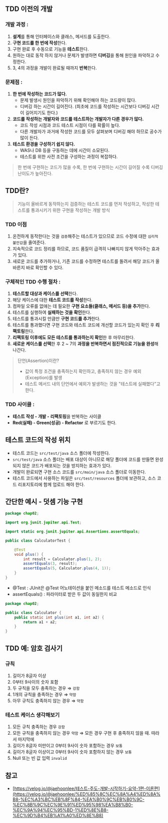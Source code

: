 ## TDD 이전의 개발

### 개발 과정 :

1. **설계**를 통해 인터페이스와 클래스, 메서드를 도출한다.
2. **구현 코드를 한 번에 작성**한다.
3. 구현 완료 후 수동으로 기능을 **테스트**한다.
4. 원하는 대로 동작 하지 않거나 문제가 발생하면 **디버깅**을 통해 원인을 파악하고 수정한다.
5. 3, 4의 과정을 개발이 완료될 때까지 **반복**한다.

### 문제점 :

1. **한 번에 작성하는 코드가 많다.**
    - 문제 발생시 원인을 파악하기 위해 확인해야 하는 코드량이 많다.
    - 디버깅 하는 시간이 길어진다. (최초에 코드를 작성하는 시간보다 디버깅 시간이 길어지기도 한다.)
2. **코드를 작성하는 개발자와 코드를 테스트하는 개발자가 다른 경우가 많다.**
    - 코드 작성 시점과 코드 테스트 시점이 다를 확률이 높다.
    - 다른 개발자가 과거에 작성한 코드를 모두 살펴보며 디버깅 해야 하므로 공수가 많이 든다.
3. **테스트 환경을 구성하기 쉽지 않다.**
    - WAS나 DB 등을 구동하는 데에 시간이 소모된다.
    - 테스트를 위한 사전 조건을 구성하는 과정이 복잡하다.


> 한 번에 구현하는 코드가 많을 수록, 한 번에 구현하는 시간이 길어질 수록 디버깅 난이도가 높아진다.
>

## TDD란?

> 기능이 올바르게 동작하는지 검증하는 테스트 코드를 먼저 작성하고, 작성한 테스트를 통과시키기 위한 구현을 작성하는 개발 방식
>

### TDD 이점

1. 온전하게 동작한다는 것을 `검증`해주는 테스트가 있으므로 코드 수정에 대한 `심리적 불안감`을 줄여준다.
2. 지속적으로 코드 정리를 하므로, 코드 품질이 급격히 나빠지지 않게 막아주는 효과가 있다.
3. 새로운 코드를 추가하거나, 기존 코드를 수정하면 테스트를 돌려서 해당 코드가 올바른지 바로 확인할 수 있다.

### **구체적인 TDD 수행 절차** :

1. **테스트할 대상과 케이스를 선택**한다.
2. 해당 케이스에 대한 **테스트 코드를 작성**한다.
3. 컴파일 오류를 없애는 데 필요한 **구현 요소들(클래스, 메서드 등)을 추가**한다.
4. 테스트를 실행하여 **실패하는 것을 확인**한다.
5. 테스트를 통과시킬 만큼만 **구현 코드를 추가**한다.
6. 테스트를 통과했다면 구현 코드와 테스트 코드에 개선할 코드가 있는지 확인 후 **리팩토링**한다.
7. **리팩토링 이후에도 모든 테스트를 통과하는지 확인**한 후 마무리한다.
8. **새로운 케이스를 선택**한 후 2 ~ 7의 **과정을 반복하면서 점진적으로 기능을 완성**해 나간다.

> 단언(Assertion)이란? <br>
> - 값이 특정 조건을 충족하는지 확인하고, 충족하지 않는 경우 예외(Exception)를 발생
> - 테스트 메서드 내의 단언에서 예외가 발생하는 것을 "테스트에 실패했다"고 한다.
>

### **TDD 사이클 :**

- **테스트 작성 - 개발 - 리팩토링**을 반복하는 사이클
- **Red(실패) - Green(성공) - Refactor** 로 부르기도 한다.

## **테스트 코드의 작성 위치**

- 테스트 코드는 `src/test/java` 소스 폴더에 작성한다.
- `src/test/java` 소스 폴더는 배포 대상이 아니므로 해당 폴더에 코드를 만들면 완성되지 않은 코드가 배포되는 것을 방지하는 효과가 있다.
- 개발이 완료되면 구현 소스 코드를 `src/main/java` 소스 폴더로 이동한다.
- 테스트 코드에서 사용하는 파일은 `src/test/resources` 폴더에 보관하고, 소스 코드 리포지토리에 함께 업로드 해야 한다.

## 간단한 예시 - 덧셈 기능 구현

```java
package chap02;

import org.junit.jupiter.api.Test;

import static org.junit.jupiter.api.Assertions.assertEquals;

public class CalculatorTest {

    @Test
    void plus() {
        int result = Calculator.plus(1, 2);
        assertEquals(3, result);
        assertEquals(5, Calculator.plus(4, 1));
    }
}
```

- @Test : JUnit은 @Test 어노테이션을 붙인 메소드를 테스트 메소드로 인식
- assertEquals() : 파라미터로 받은 두 값이 동일한지 비교

```java
package chap02;

public class Calculator {
    public static int plus(int a1, int a2) {
        return a1 + a2;
    }
}
```
## TDD 예: 암호 검사기

### 규칙

1. 길이가 8글자 이상
2. 0부터 9사이의 숫자 포함
3. 두 규칙을 모두 충족하는 경우
   ⇒  `강함`
4. 1개의 규칙을 충족하는 경우
   ⇒ `약함`
5. 아무 규칙도 충족하지 않는 경우
   ⇒ `약함`

### 테스트 케이스 생각해보기

1. 모든 규칙 충족하는 경우 `강함`
2. 모든 규칙을 충족하지 않는 경우 `약함`
   ⇒ 모든 경우 구현 후 충족하지 않을 때. 따라서 마지막에
3. 길이가 8글자 미만이고 0부터 9사이 숫자 포함하는 경우 `보통`
4. 길이가 8글자 이상이고 0부터 9사이 숫자 포함하지 않는 경우 `보통`
5. Null 또는 빈 값 입력 `invalid`

### 

## 참고

- [https://velog.io/@jaehoonlee/테스트-주도-개발-시작하기-요약-1편-이론편](https://velog.io/@jaehoonlee/%ED%85%8C%EC%8A%A4%ED%8A%B8-%EC%A3%BC%EB%8F%84-%EA%B0%9C%EB%B0%9C-%EC%8B%9C%EC%9E%91%ED%95%98%EA%B8%B0-%EC%9A%94%EC%95%BD-1%ED%8E%B8-%EC%9D%B4%EB%A1%A0%ED%8E%B8)
